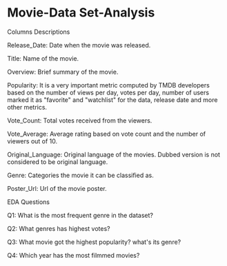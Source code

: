 # Movie-Data Set-Analysis
Columns Descriptions

Release_Date: Date when the movie was released.

Title: Name of the movie.

Overview: Brief summary of the movie.

Popularity: It is a very important metric computed by TMDB developers based on the number of views per day, votes per day, number of users marked it as "favorite" and "watchlist" for the data, release date and more other metrics.

Vote_Count: Total votes received from the viewers.

Vote_Average: Average rating based on vote count and the number of viewers out of 10.

Original_Language: Original language of the movies. Dubbed version is not considered to be original language.

Genre: Categories the movie it can be classified as.

Poster_Url: Url of the movie poster.


EDA Questions

Q1: What is the most frequent genre in the dataset?

Q2: What genres has highest votes?

Q3: What movie got the highest popularity? what's its genre?

Q4: Which year has the most filmmed movies?
